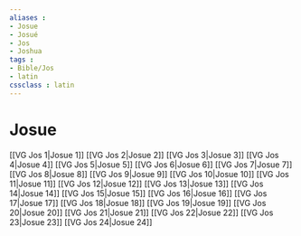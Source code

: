 ```yaml
---
aliases : 
- Josue
- Josué
- Jos
- Joshua
tags : 
- Bible/Jos
- latin
cssclass : latin
---
```


# Josue

[[VG Jos 1|Josue 1]]
[[VG Jos 2|Josue 2]]
[[VG Jos 3|Josue 3]]
[[VG Jos 4|Josue 4]]
[[VG Jos 5|Josue 5]]
[[VG Jos 6|Josue 6]]
[[VG Jos 7|Josue 7]]
[[VG Jos 8|Josue 8]]
[[VG Jos 9|Josue 9]]
[[VG Jos 10|Josue 10]]
[[VG Jos 11|Josue 11]]
[[VG Jos 12|Josue 12]]
[[VG Jos 13|Josue 13]]
[[VG Jos 14|Josue 14]]
[[VG Jos 15|Josue 15]]
[[VG Jos 16|Josue 16]]
[[VG Jos 17|Josue 17]]
[[VG Jos 18|Josue 18]]
[[VG Jos 19|Josue 19]]
[[VG Jos 20|Josue 20]]
[[VG Jos 21|Josue 21]]
[[VG Jos 22|Josue 22]]
[[VG Jos 23|Josue 23]]
[[VG Jos 24|Josue 24]]
